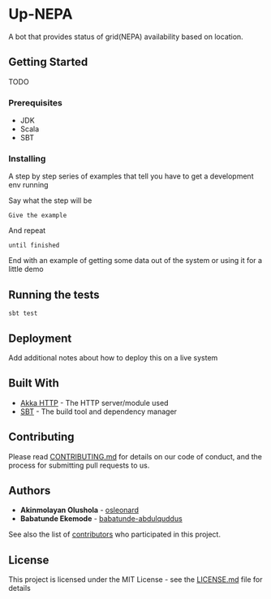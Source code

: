 # Up-NEPA

A bot that provides status of grid(NEPA) availability based on location.

## Getting Started

TODO

### Prerequisites

* JDK
* Scala
* SBT


### Installing

A step by step series of examples that tell you have to get a development env running

Say what the step will be

```
Give the example
```

And repeat

```
until finished
```

End with an example of getting some data out of the system or using it for a little demo

## Running the tests

```
sbt test
```

## Deployment

Add additional notes about how to deploy this on a live system

## Built With

* [Akka HTTP](https://github.com/akka/akka-http/) - The HTTP server/module used
* [SBT](http://www.scala-sbt.org/) - The build tool and dependency manager

## Contributing

Please read [CONTRIBUTING.md](https://gist.github.com/PurpleBooth/b24679402957c63ec426) for details on our code of conduct, and the process for submitting pull requests to us.

## Authors

* **Akinmolayan Olushola** - [osleonard](https://github.com/osleonard)
* **Babatunde Ekemode** - [babatunde-abdulquddus](https://github.com/babatunde-abdulquddus)


See also the list of [contributors](https://github.com/LagosScala/up-nepa/contributors) who participated in this project.

## License

This project is licensed under the MIT License - see the [LICENSE.md](LICENSE.md) file for details



